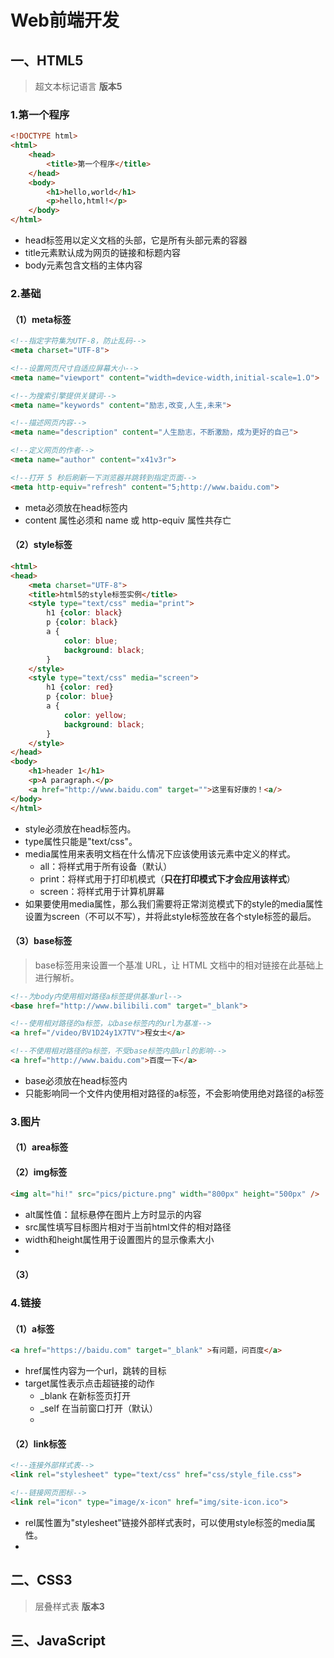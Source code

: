 # Web前端开发

## 一、HTML5

> 超文本标记语言 **版本5**

### 1.第一个程序

```html
<!DOCTYPE html>
<html>
    <head>
        <title>第一个程序</title>
    </head>
    <body>
        <h1>hello,world</h1>
        <p>hello,html!</p>
    </body>
</html>
```

* head标签用以定义文档的头部，它是所有头部元素的容器
* title元素默认成为网页的链接和标题内容
* body元素包含文档的主体内容

### 2.基础

#### （1）meta标签

```html
<!--指定字符集为UTF-8，防止乱码-->
<meta charset="UTF-8">

<!--设置网页尺寸自适应屏幕大小-->
<meta name="viewport" content="width=device-width,initial-scale=1.O">

<!--为搜索引擎提供关键词-->
<meta name="keywords" content="励志,改变,人生,未来">

<!--描述网页内容-->
<meta name="description" content="人生励志，不断激励，成为更好的自己">

<!--定义网页的作者-->
<meta name="author" content="x41v3r">

<!--打开 5 秒后刷新一下浏览器并跳转到指定页面-->
<meta http-equiv="refresh" content="5;http://www.baidu.com">
```

* meta必须放在head标签内
* content 属性必须和 name 或 http-equiv 属性共存亡

#### （2）style标签

```html
<html>
<head>
    <meta charset="UTF-8">
    <title>html5的style标签实例</title>
    <style type="text/css" media="print">
        h1 {color: black}
        p {color: black}
    	a {
		    color: blue;
			background: black;
		}
    </style>
    <style type="text/css" media="screen">
        h1 {color: red}
        p {color: blue}
    	a {
		    color: yellow;
			background: black;
		}
    </style>
</head>
<body>
    <h1>header 1</h1>
    <p>A paragraph.</p>
    <a href="http://www.baidu.com" target="">这里有好康的！<a/>
</body>
</html>
```

* style必须放在head标签内。
* type属性只能是"text/css"。
* media属性用来表明文档在什么情况下应该使用该元素中定义的样式。
    * all：将样式用于所有设备（默认）
    * print：将样式用于打印机模式（**只在打印模式下才会应用该样式**）
    * screen：将样式用于计算机屏幕
* 如果要使用media属性，那么我们需要将正常浏览模式下的style的media属性设置为screen（不可以不写），并将此style标签放在各个style标签的最后。

#### （3）base标签

> base标签用来设置一个基准 URL，让 HTML 文档中的相对链接在此基础上进行解析。

```html
<!--为body内使用相对路径a标签提供基准url-->
<base href="http://www.bilibili.com" target="_blank">

<!--使用相对路径的a标签，以base标签内的url为基准-->
<a href="/video/BV1D24y1X7TV">程女士</a>

<!--不使用相对路径的a标签，不受base标签内部url的影响-->
<a href="http://www.baidu.com">百度一下</a>
```

* base必须放在head标签内
* 只能影响同一个文件内使用相对路径的a标签，不会影响使用绝对路径的a标签

### 3.图片

#### （1）area标签

#### （2）img标签

```html
<img alt="hi!" src="pics/picture.png" width="800px" height="500px" />
```

* alt属性值：鼠标悬停在图片上方时显示的内容
* src属性填写目标图片相对于当前html文件的相对路径
* width和height属性用于设置图片的显示像素大小
*   

#### （3） 

### 4.链接

#### （1）a标签

```html
<a href="https://baidu.com" target="_blank" >有问题，问百度</a>
```

* href属性内容为一个url，跳转的目标
* target属性表示点击超链接的动作
  * _blank  在新标签页打开
  * _self   在当前窗口打开（默认）
  *    

#### （2）link标签

```html
<!--连接外部样式表-->
<link rel="stylesheet" type="text/css" href="css/style_file.css">

<!--链接网页图标-->
<link rel="icon" type="image/x-icon" href="img/site-icon.ico">
```

* rel属性置为"stylesheet"链接外部样式表时，可以使用style标签的media属性。
*   

## 二、CSS3

> 层叠样式表 **版本3**

## 三、JavaScript

